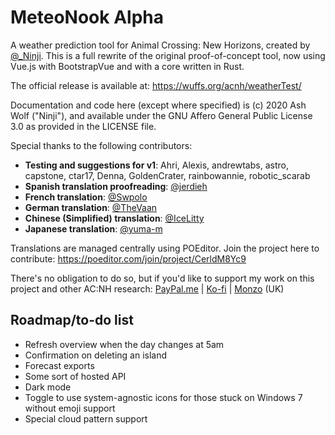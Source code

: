 # MeteoNook Alpha

A weather prediction tool for Animal Crossing: New Horizons, created by [@_Ninji](https://twitter.com/_Ninji). This is a full rewrite of the original proof-of-concept tool, now using Vue.js with BootstrapVue and with a core written in Rust.

The official release is available at: https://wuffs.org/acnh/weatherTest/

Documentation and code here (except where specified) is (c) 2020 Ash Wolf ("Ninji"), and available under the GNU Affero General Public License 3.0 as provided in the LICENSE file.

Special thanks to the following contributors:

- **Testing and suggestions for v1**: Ahri, Alexis, andrewtabs, astro, capstone, ctar17, Denna, GoldenCrater, rainbowannie, robotic_scarab
- **Spanish translation proofreading**: [@jerdieh](https://twitter.com/jerdieh)
- **French translation**: [@Swpolo](https://github.com/Swpolo)
- **German translation**: [@TheVaan](https://github.com/TheVaan)
- **Chinese (Simplified) translation**: [@IceLitty](https://github.com/IceLitty)
- **Japanese translation**: [@yuma-m](https://github.com/yuma-m)

Translations are managed centrally using POEditor. Join the project here to contribute: https://poeditor.com/join/project/CerldM8Yc9

There's no obligation to do so, but if you'd like to support my work on this project and other AC:NH research: [PayPal.me](https://paypal.me/trashcurl) | [Ko-fi](https://ko-fi.com/ninji_) | [Monzo](https://monzo.me/ninji) (UK)

## Roadmap/to-do list

- Refresh overview when the day changes at 5am
- Confirmation on deleting an island
- Forecast exports
- Some sort of hosted API
- Dark mode
- Toggle to use system-agnostic icons for those stuck on Windows 7 without emoji support
- Special cloud pattern support
